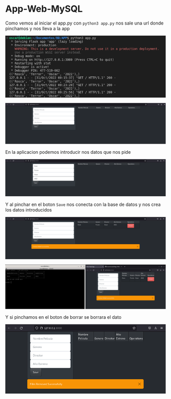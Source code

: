 # App-Web-MySQL

Como vemos al iniciar el app.py con `python3 app.py` nos sale una url donde pinchamos y nos lleva a la app

![image](https://github.com/oscarlucas22/App-Web-MySQL/blob/main/capturas/ejecut.png)

![image](https://github.com/oscarlucas22/App-Web-MySQL/blob/main/capturas/1.png)

En la aplicacion podemos introducir nos datos que nos pide

![image](https://github.com/oscarlucas22/App-Web-MySQL/blob/main/capturas/2.png)

Y al pinchar en el boton `Save` nos conecta con la base de datos y nos crea los datos introducidos

![image](https://github.com/oscarlucas22/App-Web-MySQL/blob/main/capturas/3.png)

![image](https://github.com/oscarlucas22/App-Web-MySQL/blob/main/capturas/4.png)

Y si pinchamos en el boton de borrar se borrara el dato

![image](https://github.com/oscarlucas22/App-Web-MySQL/blob/main/capturas/5.png)
